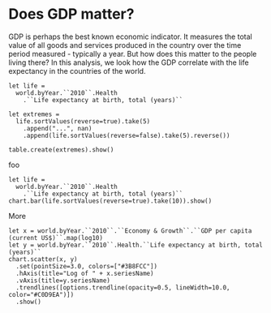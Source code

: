 Does GDP matter?
================

GDP is perhaps the best known economic indicator. It measures
the total value of all goods and services produced in the country over the
time period measured - typically a year. But how does this matter to the
people living there? In this analysis, we look how the GDP correlate with
the life expectancy in the countries of the world.

    let life =
      world.byYear.``2010``.Health
        .``Life expectancy at birth, total (years)``

    let extremes =
      life.sortValues(reverse=true).take(5)
        .append("...", nan)
        .append(life.sortValues(reverse=false).take(5).reverse())

    table.create(extremes).show()

foo

    let life =
      world.byYear.``2010``.Health
        .``Life expectancy at birth, total (years)``
    chart.bar(life.sortValues(reverse=true).take(10)).show()

More

    let x = world.byYear.``2010``.``Economy & Growth``.``GDP per capita (current US$)``.map(log10)
    let y = world.byYear.``2010``.Health.``Life expectancy at birth, total (years)``
    chart.scatter(x, y)
      .set(pointSize=3.0, colors=["#3B8FCC"])
      .hAxis(title="Log of " + x.seriesName)
      .vAxis(title=y.seriesName)
      .trendlines([options.trendline(opacity=0.5, lineWidth=10.0, color="#C0D9EA")])
      .show()
